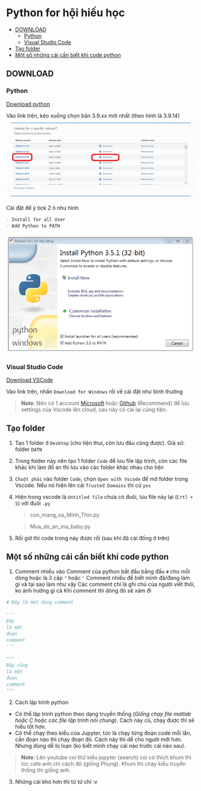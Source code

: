 # Python for hội hiếu học


<!-- @import "[TOC]" {cmd="toc" depthFrom=2 depthTo=3 orderedList=false} -->

<!-- code_chunk_output -->

- [DOWNLOAD](#download)
  - [Python](#python)
  - [Visual Studio Code](#visual-studio-code)
- [Tạo folder](#tạo-folder)
- [Một số những cái cần biết khi code python](#một-số-những-cái-cần-biết-khi-code-python)

<!-- /code_chunk_output -->


## DOWNLOAD

### Python

[Download python](https://www.python.org/ftp/python/3.9.13/python-3.9.13-amd64.exe)

Vào link trên, kéo xuống chọn bản 3.9.xx mới nhất (theo hình là 3.9.14)
![Python 3.9.14](https://github.com/calisfed/py4hhh/blob/main/img/pydown.png)

Cài đặt để ý tick 2 ô như hình

```md
- Install for all User
- Add Python to PATH
```

![Python installing](https://github.com/calisfed/py4hhh/blob/main/img/pyins.png)

### Visual Studio Code

[Download VSCode](https://code.visualstudio.com/)

Vào link trên, nhấn `Download for Windows` rồi về cài đặt như bình thường

> **Note**: Nên có 1 account [Microsoft](https://account.microsoft.com/account) hoặc [Github](https://github.com/) (Recommend) để lưu settings của Vscode lên cloud, sau này có cài lại cũng tiện.

## Tạo folder

1. Tạo 1 folder ở `Desktop` (cho tiện thui, còn lưu đâu cũng được). Giả sử: folder `DATN`
2. Trong folder này nên tạo 1 folder `Code` để lưu file lập trình, còn các file khác khi làm đồ án thì lưu vào các folder khác nhau cho tiện
3. `Chuột phải` vào folder `Code`, chọn `Open with Vscode` để mở folder trong Vscode. Nếu nó hiện lên cái `Trusted Domains` thì cứ `yes`
4. Hiện trong vscode là `Untitled file` chưa có đuôi, lưu file này lại (`Crtl + S`) với đuôi `.py`
   > con_mang_xa_Minh_Thin.py

   > Mua_do_an_ma_baby.py
5. Rồi giờ thì code trong này được rồi (sau khi đã cài đống ở trên)

## Một số những cái cần biết khi code python

1. Comment nhiều vào
   Comment của python bắt đầu bằng đấu `#` cho mỗi dòng hoặc là 3 cặp `"` hoặc `'`
   Comment nhiều để biết mình đã/đang làm gì và tại sao làm như vậy
   Các comment chỉ là ghi chú của người viết thôi, ko ảnh hưởng gì cả
   Khi comment thì dòng đó sẽ xám đi

```python
# Đây là một dòng comment

'''
Đây
là một
đoạn
comment
'''

"""
Đây cũng
là một
đoạn
comment
"""

```

2. Cách lập trình python

- Có thể lập trình python theo dạng truyền thống (_Giống chạy file matlab hoặc C hoặc các file lập trình nói chung_). Cách này cũ, chạy được thì sẽ hiểu tốt hơn.
- Có thể chạy theo kiểu của Jupyter, tức là chạy từng đoạn code mỗi lần, cần đoạn nào thì chạy đoạn đó. Cách này thì dễ cho người mới hơn. Nhưng dùng dễ bị loạn (ko biết mình chạy cái nào trước cái nào sau).

>**Note**: Lên youtube coi thử kiểu jupyter (search) coi có thích khum thì lúc cafe anh chỉ cách đó (giống Phụng). Khum thì chạy kiểu truyền thống thì giống anh.

3. Những cái khó hơn thì từ từ chỉ :v 
